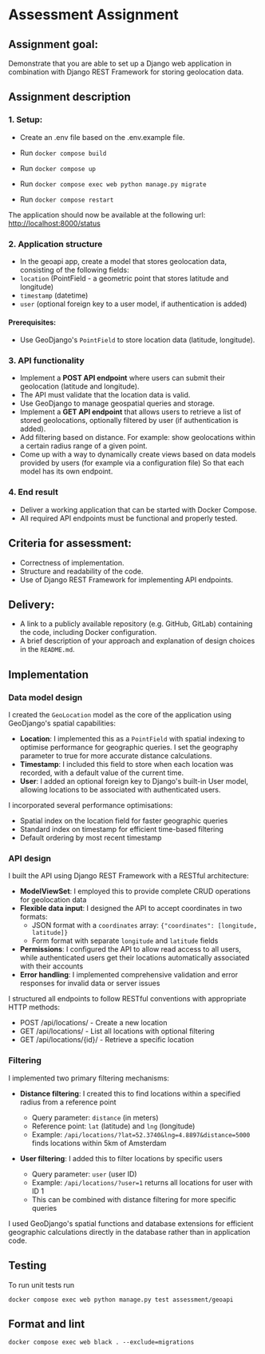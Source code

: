 # Assessment Assignment

## Assignment goal:
Demonstrate that you are able to set up a Django web application in combination with Django REST Framework for storing geolocation data.

## Assignment description

### 1. Setup:
- Create an .env file based on the .env.example file.

- Run `docker compose build`
- Run `docker compose up`
- Run `docker compose exec web python manage.py migrate`
- Run `docker compose restart`

The application should now be available at the following url:
[http://localhost:8000/status](http://localhost:8000/status)

### 2. Application structure
- In the geoapi app, create a model that stores geolocation data, consisting of the following fields:
- `location` (PointField - a geometric point that stores latitude and longitude)
- `timestamp` (datetime)
- `user` (optional foreign key to a user model, if authentication is added)

#### Prerequisites:
- Use GeoDjango's `PointField` to store location data (latitude, longitude).

### 3. API functionality
- Implement a **POST API endpoint** where users can submit their geolocation (latitude and longitude).
- The API must validate that the location data is valid.
- Use GeoDjango to manage geospatial queries and storage.
- Implement a **GET API endpoint** that allows users to retrieve a list of stored geolocations, optionally filtered by user (if authentication is added).
- Add filtering based on distance. For example: show geolocations within a certain radius range of a given point.
- Come up with a way to dynamically create views based on data models provided by users (for example via a configuration file) So that each model has its own endpoint.

### 4. End result
- Deliver a working application that can be started with Docker Compose.
- All required API endpoints must be functional and properly tested.

## Criteria for assessment:
- Correctness of implementation.
- Structure and readability of the code.
- Use of Django REST Framework for implementing API endpoints.

## Delivery:
- A link to a publicly available repository (e.g. GitHub, GitLab) containing the code, including Docker configuration.
- A brief description of your approach and explanation of design choices in the `README.md`.

## Implementation 

### Data model design
I created the `GeoLocation` model as the core of the application using GeoDjango's spatial capabilities:

- **Location**: I implemented this as a `PointField` with spatial indexing to optimise performance for geographic queries. I set the geography parameter to true for more accurate distance calculations.
- **Timestamp**: I included this field to store when each location was recorded, with a default value of the current time.
- **User**: I added an optional foreign key to Django's built-in User model, allowing locations to be associated with authenticated users.

I incorporated several performance optimisations:
- Spatial index on the location field for faster geographic queries
- Standard index on timestamp for efficient time-based filtering
- Default ordering by most recent timestamp

### API design
I built the API using Django REST Framework with a RESTful architecture:

- **ModelViewSet**: I employed this to provide complete CRUD operations for geolocation data
- **Flexible data input**: I designed the API to accept coordinates in two formats:
  - JSON format with a `coordinates` array: `{"coordinates": [longitude, latitude]}`
  - Form format with separate `longitude` and `latitude` fields
- **Permissions**: I configured the API to allow read access to all users, while authenticated users get their locations automatically associated with their accounts
- **Error handling**: I implemented comprehensive validation and error responses for invalid data or server issues

I structured all endpoints to follow RESTful conventions with appropriate HTTP methods:
- POST /api/locations/ - Create a new location
- GET /api/locations/ - List all locations with optional filtering
- GET /api/locations/{id}/ - Retrieve a specific location

### Filtering
I implemented two primary filtering mechanisms:

- **Distance filtering**: I created this to find locations within a specified radius from a reference point
  - Query parameter: `distance` (in meters)
  - Reference point: `lat` (latitude) and `lng` (longitude)
  - Example: `/api/locations/?lat=52.3740&lng=4.8897&distance=5000` finds locations within 5km of Amsterdam

- **User filtering**: I added this to filter locations by specific users
  - Query parameter: `user` (user ID)
  - Example: `/api/locations/?user=1` returns all locations for user with ID 1
  - This can be combined with distance filtering for more specific queries

I used GeoDjango's spatial functions and database extensions for efficient geographic calculations directly in the database rather than in application code.


## Testing

To run unit tests run 

`docker compose exec web python manage.py test assessment/geoapi`

## Format and lint 

`docker compose exec web black . --exclude=migrations`